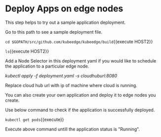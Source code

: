 # Deploy Apps on edge nodes

This step helps to try out a sample application deployment.

Go to this path to see a sample deployment file.

`cd $GOPATH/src/github.com/kubeedge/kubeedge/build`{{execute HOST2}}

`ls`{{execute HOST2}}

Add a Node Selector in this deployment yaml if you would like to schedule the application to a particular edge node.

_kubectl apply -f deployment.yaml -s cloudhuburl:8080_

Replace cloud hub url with ip of machine where cloud is running.

You can also create your own application and deploy it to edge nodes you create.

Use below command to check if the application is successfully deployed.

`kubectl get pods`{{execute}}

Execute above command untill the application status is "Running".
